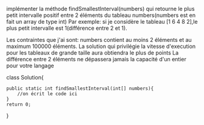 implémenter la méthode findSmallestInterval(numbers)
qui retourne le plus petit intervalle positif entre 2 éléments du
tableau numbers(numbers est en fait un array de type int)
Par exemple: si je considère le tableau [1 6 4 8 2],le plus petit
intervalle est 1(différence entre 2 et 1).

Les contraintes que j'ai sont:
numbers contient au moins 2 éléments et
au maximum 100000 éléments.
La solution qui privilégie la vitesse d'execution pour les tableaux
de grande taille aura obtiendra le plus de points
La différence entre 2 éléments ne dépassera jamais la capacité
d'un entier pour votre langage

class Solution{
 
	public static int findSmallestInterval(int[] numbers){
		//on écrit le code ici
	}
	return 0;
}
